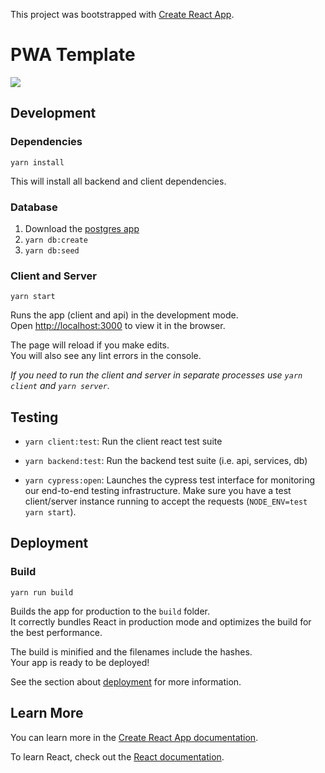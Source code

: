 This project was bootstrapped with [Create React App](https://github.com/facebook/create-react-app).

# PWA Template
<image src="https://travis-ci.com/GorillaBot-Labs/pwa-template.svg?branch=master"/>

## Development

### Dependencies

`yarn install`

This will install all backend and client dependencies.

### Database

1. Download the [postgres app](https://postgresapp.com/)
2. `yarn db:create`
3. `yarn db:seed`

### Client and Server

`yarn start`

Runs the app (client and api) in the development mode.<br />
Open [http://localhost:3000](http://localhost:3000) to view it in the browser.

The page will reload if you make edits.<br />
You will also see any lint errors in the console.

*If you need to run the client and server in separate processes use `yarn client` and `yarn server`.*

## Testing

- `yarn client:test`: Run the client react test suite

- `yarn backend:test`: Run the backend test suite (i.e. api, services, db)

- `yarn cypress:open`: Launches the cypress test interface for monitoring our end-to-end testing infrastructure. Make sure you have a test client/server instance running to accept the requests (`NODE_ENV=test yarn start`). 

## Deployment

### Build

`yarn run build`

Builds the app for production to the `build` folder.<br />
It correctly bundles React in production mode and optimizes the build for the best performance.

The build is minified and the filenames include the hashes.<br />
Your app is ready to be deployed!

See the section about [deployment](https://facebook.github.io/create-react-app/docs/deployment) for more information.

## Learn More

You can learn more in the [Create React App documentation](https://facebook.github.io/create-react-app/docs/getting-started).

To learn React, check out the [React documentation](https://reactjs.org/).
